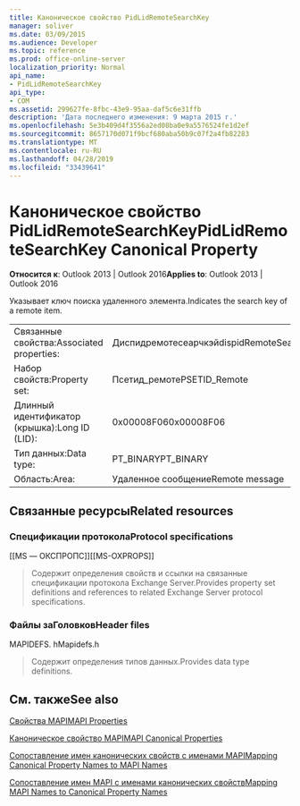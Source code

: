 ```yaml
---
title: Каноническое свойство PidLidRemoteSearchKey
manager: soliver
ms.date: 03/09/2015
ms.audience: Developer
ms.topic: reference
ms.prod: office-online-server
localization_priority: Normal
api_name:
- PidLidRemoteSearchKey
api_type:
- COM
ms.assetid: 299627fe-8fbc-43e9-95aa-daf5c6e31ffb
description: 'Дата последнего изменения: 9 марта 2015 г.'
ms.openlocfilehash: 5e3b409d4f3556a2ed08ba0e9a5576524fe1d2ef
ms.sourcegitcommit: 8657170d071f9bcf680aba50b9c07f2a4fb82283
ms.translationtype: MT
ms.contentlocale: ru-RU
ms.lasthandoff: 04/28/2019
ms.locfileid: "33439641"
---
```

# <a name="pidlidremotesearchkey-canonical-property"></a><span data-ttu-id="0d4d8-103">Каноническое свойство PidLidRemoteSearchKey</span><span class="sxs-lookup"><span data-stu-id="0d4d8-103">PidLidRemoteSearchKey Canonical Property</span></span>

  
  
<span data-ttu-id="0d4d8-104">**Относится к**: Outlook 2013 | Outlook 2016</span><span class="sxs-lookup"><span data-stu-id="0d4d8-104">**Applies to**: Outlook 2013 | Outlook 2016</span></span> 
  
<span data-ttu-id="0d4d8-105">Указывает ключ поиска удаленного элемента.</span><span class="sxs-lookup"><span data-stu-id="0d4d8-105">Indicates the search key of a remote item.</span></span>
  
|||
|:-----|:-----|
|<span data-ttu-id="0d4d8-106">Связанные свойства:</span><span class="sxs-lookup"><span data-stu-id="0d4d8-106">Associated properties:</span></span>  <br/> |<span data-ttu-id="0d4d8-107">Диспидремотесеарчкэй</span><span class="sxs-lookup"><span data-stu-id="0d4d8-107">dispidRemoteSearchKey</span></span>  <br/> |
|<span data-ttu-id="0d4d8-108">Набор свойств:</span><span class="sxs-lookup"><span data-stu-id="0d4d8-108">Property set:</span></span>  <br/> |<span data-ttu-id="0d4d8-109">Псетид_ремоте</span><span class="sxs-lookup"><span data-stu-id="0d4d8-109">PSETID_Remote</span></span>  <br/> |
|<span data-ttu-id="0d4d8-110">Длинный идентификатор (крышка):</span><span class="sxs-lookup"><span data-stu-id="0d4d8-110">Long ID (LID):</span></span>  <br/> |<span data-ttu-id="0d4d8-111">0x00008F06</span><span class="sxs-lookup"><span data-stu-id="0d4d8-111">0x00008F06</span></span>  <br/> |
|<span data-ttu-id="0d4d8-112">Тип данных:</span><span class="sxs-lookup"><span data-stu-id="0d4d8-112">Data type:</span></span>  <br/> |<span data-ttu-id="0d4d8-113">PT_BINARY</span><span class="sxs-lookup"><span data-stu-id="0d4d8-113">PT_BINARY</span></span>  <br/> |
|<span data-ttu-id="0d4d8-114">Область:</span><span class="sxs-lookup"><span data-stu-id="0d4d8-114">Area:</span></span>  <br/> |<span data-ttu-id="0d4d8-115">Удаленное сообщение</span><span class="sxs-lookup"><span data-stu-id="0d4d8-115">Remote message</span></span>  <br/> |
   
## <a name="related-resources"></a><span data-ttu-id="0d4d8-116">Связанные ресурсы</span><span class="sxs-lookup"><span data-stu-id="0d4d8-116">Related resources</span></span>

### <a name="protocol-specifications"></a><span data-ttu-id="0d4d8-117">Спецификации протокола</span><span class="sxs-lookup"><span data-stu-id="0d4d8-117">Protocol specifications</span></span>

<span data-ttu-id="0d4d8-118">[[MS — ОКСПРОПС]]</span><span class="sxs-lookup"><span data-stu-id="0d4d8-118">[[MS-OXPROPS]]</span></span> 
  
> <span data-ttu-id="0d4d8-119">Содержит определения свойств и ссылки на связанные спецификации протокола Exchange Server.</span><span class="sxs-lookup"><span data-stu-id="0d4d8-119">Provides property set definitions and references to related Exchange Server protocol specifications.</span></span>
    
### <a name="header-files"></a><span data-ttu-id="0d4d8-120">Файлы заГоловков</span><span class="sxs-lookup"><span data-stu-id="0d4d8-120">Header files</span></span>

<span data-ttu-id="0d4d8-121">MAPIDEFS. h</span><span class="sxs-lookup"><span data-stu-id="0d4d8-121">Mapidefs.h</span></span>
  
> <span data-ttu-id="0d4d8-122">Содержит определения типов данных.</span><span class="sxs-lookup"><span data-stu-id="0d4d8-122">Provides data type definitions.</span></span>
    
## <a name="see-also"></a><span data-ttu-id="0d4d8-123">См. также</span><span class="sxs-lookup"><span data-stu-id="0d4d8-123">See also</span></span>



[<span data-ttu-id="0d4d8-124">Свойства MAPI</span><span class="sxs-lookup"><span data-stu-id="0d4d8-124">MAPI Properties</span></span>](mapi-properties.md)
  
[<span data-ttu-id="0d4d8-125">Каноническое свойство MAPI</span><span class="sxs-lookup"><span data-stu-id="0d4d8-125">MAPI Canonical Properties</span></span>](mapi-canonical-properties.md)
  
[<span data-ttu-id="0d4d8-126">Сопоставление имен канонических свойств с именами MAPI</span><span class="sxs-lookup"><span data-stu-id="0d4d8-126">Mapping Canonical Property Names to MAPI Names</span></span>](mapping-canonical-property-names-to-mapi-names.md)
  
[<span data-ttu-id="0d4d8-127">Сопоставление имен MAPI с именами канонических свойств</span><span class="sxs-lookup"><span data-stu-id="0d4d8-127">Mapping MAPI Names to Canonical Property Names</span></span>](mapping-mapi-names-to-canonical-property-names.md)


